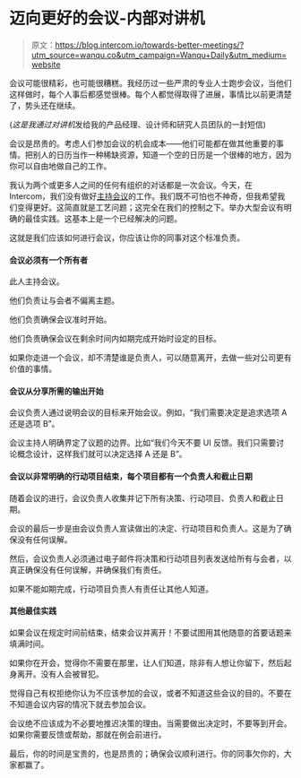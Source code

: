 # 迈向更好的会议-内部对讲机

> 原文：<https://blog.intercom.io/towards-better-meetings/?utm_source=wanqu.co&utm_campaign=Wanqu+Daily&utm_medium=website>

会议可能很精彩，也可能很糟糕。我经历过一些严肃的专业人士跑步会议，当他们这样做时，每个人事后都感觉很棒。每个人都觉得取得了进展，事情比以前更清楚了，势头还在继续。

(*这是我通过对讲机*发给我的产品经理、设计师和研究人员团队的一封短信)

会议是昂贵的。考虑人们参加会议的机会成本——他们可能都在做其他重要的事情。把别人的日历当作一种稀缺资源，知道一个空的日历是一个很棒的地方，因为你可以自由地做自己的工作。

我认为两个或更多人之间的任何有组织的对话都是一次会议。今天，在 Intercom，我们没有做好[主持会议](https://www.lifesize.com/en/video-conferencing-blog/types-of-business-meetings)的工作。我们既不可怕也不神奇，但我希望我们变得更好。这简直就是工艺问题；这完全在我们的控制之下。举办大型会议有明确的最佳实践。这基本上是一个已经解决的问题。

这就是我们应该如何进行会议，你应该让你的同事对这个标准负责。

#### 会议必须有一个所有者

此人主持会议。

他们负责让与会者不偏离主题。

他们负责确保会议准时开始。

他们负责确保会议在剩余时间内如期完成开始时设定的目标。

如果你走进一个会议，却不清楚谁是负责人，可以随意离开，去做一些对公司更有价值的事情。

#### 会议从分享所需的输出开始

会议负责人通过说明会议的目标来开始会议。例如，“我们需要决定是追求选项 A 还是选项 B”。

会议主持人明确界定了议题的边界。比如“我们今天不要 UI 反馈。我们只需要讨论概念设计，这样我们就可以决定选择 A 还是 B”。

#### 会议以非常明确的行动项目结束，每个项目都有一个负责人和截止日期

随着会议的进行，会议负责人收集并记下所有决策、行动项目、负责人和截止日期。

会议的最后一步是由会议负责人宣读做出的决定、行动项目和负责人。这是为了确保没有任何误解。

然后，会议负责人必须通过电子邮件将决策和行动项目列表发送给所有与会者，以真正确保没有任何误解，并确保我们有责任。

如果不能如期完成，行动项目负责人有责任让其他人知道。

#### 其他最佳实践

如果会议在规定时间前结束，结束会议并离开！不要试图用其他随意的首要话题来填满时间。

如果你在开会，觉得你不需要在那里，让人们知道，除非有人想让你留下，然后起身离开。没有人会被冒犯。

觉得自己有权拒绝你认为不应该参加的会议，或者不知道这些会议的目的。不要在不知道会议内容的情况下就去参加会议。

会议绝不应该成为不必要地推迟决策的理由。当需要做出决定时，不要等到开会。如果你需要反馈或帮助，那就在例会前进行。

最后，你的时间是宝贵的，也是昂贵的；确保会议顺利进行。你的同事欠你的，大家都赢了。